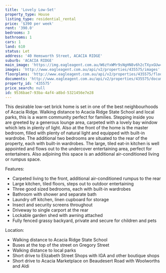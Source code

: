 ```yaml
---
title: 'Lovely Low-Set'
property_type: House
listing_type: residential_rental
price: '$390 per week'
rent: '390.0'
bedrooms: 3
bathrooms: 1
cars: 1
land: 610
status: Let
address: '40 Hemsworth Street, ACACIA RIDGE'
suburb: 'ACACIA RIDGE'
main_image: 'https://img.eagleagent.com.au/W6zYxWMr9sNgHN8v6h2cTXyxGUw=/1280x854/smart/https://s3-us-west-2.amazonaws.com/eagleagent-orig/images/6825763/426064286-image-M.jpg'
images: 'http://www.eagleagent.com.au/api/v2/properties/435575/images'
floorplans: 'http://www.eagleagent.com.au/api/v2/properties/435575/floorplans'
documents: 'http://www.eagleagent.com.au/api/v2/properties/435575/documents'
property_id: '435575'
price_search: null
id: 9536bae7-93ba-4af4-a8bd-5321456e7e28
---
```

This desirable low-set brick home is set in one of the best neighbourhoods of Acacia Ridge. Walking distance to Acacia Ridge State School and local parks, this is a warm community perfect for families. Stepping inside you are greeted by a generous lounge area, carpeted with a lovely bay window which lets in plenty of light. Also at the front of the home is the master bedroom, filled with plenty of natural light and equipped with built-in wardrobe. The additional two bedrooms are situated to the rear of the property, each with built-in wardrobes. The large, tiled eat-in kitchen is well appointed and flows out to the undercover entertaining area, perfect for entertainers. Also adjoining this space is an additional air-conditioned living or rumpus space.

Features:

*  Carpeted living to the front, additional air-conditioned rumpus to the rear
*  Large kitchen, tiled floors, steps out to outdoor entertaining
*  Three good sized bedrooms, each with built-in wardrobes
*  Bathroom with shower and separate bath
*  Laundry off kitchen, linen cupboard for storage
*  Insect and security screens throughout
*  Driveway to single carport at the rear
*  Lockable garden shed with awning attached
*  Fully fenced grassy backyard, private and secure for children and pets

Location:

*  Walking distance to Acacia Ridge State School
*  Buses at the top of the street on Gregory Street
*  Walking distance to local parks
*  Short drive to Elizabeth Street Shops with IGA and other boutique shops
*  Short drive to Acacia Marketplace on Beaudesert Road with Woolworths and Aldi